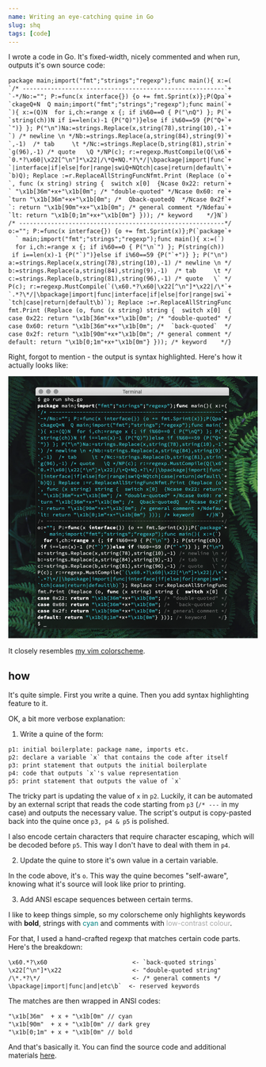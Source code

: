 ```yaml
---
name: Writing an eye-catching quine in Go
slug: shq
tags: [code]
---
```


I wrote a code in Go. It's fixed-width, nicely commented and
when run, outputs it's own source code:

```
package main;import("fmt";"strings";"regexp");func main(){ x:=(
`/* ---------------------------------------------------------`+
`-*/No:=""; P:=func(x interface{}) {o += fmt.Sprint(x)};P(Qpa`+
`ckageQ+N  Q main;import("fmt";"strings";"regexp");func main(`+
`){ x:=(Q)N  for i,ch:=range x {; if i%60==0 { P("\nQ") }; P(`+
`string(ch))N if i==len(x)-1 {P("Q)")}else if i%60==59 {P("Q+`+
`")} }; P("\n")Na:=strings.Replace(x,string(78),string(10),-1`+
`) /* newline \n */Nb:=strings.Replace(a,string(84),string(9)`+
`,-1)  /* tab     \t */Nc:=strings.Replace(b,string(81),strin`+
`g(96),-1) /* quote   \Q */NP(c); r:=regexp.MustCompile(Q(\x6`+
`0.*?\x60|\x22[^\n"]*\x22|/\*Q+NQ.*?\*/|\bpackage|import|func`+
`|interface|if|else|for|range|swiQ+NQtch|case|return|default\`+
`b)Q); Replace :=r.ReplaceAllStringFuncNfmt.Print (Replace (o`+
`, func (x string) string {  switch x[0]  {Ncase 0x22: return`+
` "\x1b[36m"+x+"\x1b[0m"; /* "double-quoted" */Ncase 0x60: re`+
`turn "\x1b[36m"+x+"\x1b[0m"; /*  Qback-quotedQ  */Ncase 0x2f`+
`: return "\x1b[90m"+x+"\x1b[0m"; /* general comment */Ndefau`+
`lt: return "\x1b[0;1m"+x+"\x1b[0m"} })); /* keyword    */}N`)
/* ----------------------------------------------------------*/
o:=""; P:=func(x interface{}) {o += fmt.Sprint(x)};P(`package`+
  ` main;import("fmt";"strings";"regexp");func main(){ x:=(`)
  for i,ch:=range x {; if i%60==0 { P("\n`") }; P(string(ch))
 if i==len(x)-1 {P("`)")}else if i%60==59 {P("`+")} }; P("\n")
a:=strings.Replace(x,string(78),string(10),-1) /* newline \n */
b:=strings.Replace(a,string(84),string(9),-1)  /* tab     \t */
c:=strings.Replace(b,string(81),string(96),-1) /* quote   \` */
P(c); r:=regexp.MustCompile(`(\x60.*?\x60|\x22[^\n"]*\x22|/\*`+
`.*?\*/|\bpackage|import|func|interface|if|else|for|range|swi`+
`tch|case|return|default\b)`); Replace :=r.ReplaceAllStringFunc
fmt.Print (Replace (o, func (x string) string {  switch x[0]  {
case 0x22: return "\x1b[36m"+x+"\x1b[0m"; /* "double-quoted" */
case 0x60: return "\x1b[36m"+x+"\x1b[0m"; /*  `back-quoted`  */
case 0x2f: return "\x1b[90m"+x+"\x1b[0m"; /* general comment */
default: return "\x1b[0;1m"+x+"\x1b[0m"} })); /* keyword    */}
```

Right, forgot to mention - the output is syntax highlighted.
Here's how it actually looks like:

![preview](/files/shq.png)

It closely resembles [my vim colorscheme][mono].

[mono]: http://github.com/nkanaev/mono

## how

It's quite simple. First you write a quine.
Then you add syntax highlighting feature to it.

OK, a bit more verbose explanation:

1. Write a quine of the form:

```
p1: initial boilerplate: package name, imports etc.
p2: declare a variable `x` that contains the code after itself
p3: print statement that outputs the initial boilerplate
p4: code that outputs `x`'s value representation
p5: print statement that outputs the value of `x`
```

The tricky part is updating the value of `x` in `p2`.
Luckily, it can be automated by an external script
that reads the code starting from `p3` (`/* ---` in my case) and outputs
the necessary value. The script's output is copy-pasted
back into the quine once `p3, p4 & p5` is polished.

I also encode certain characters that require character escaping,
which will be decoded before `p5`.
This way I don't have to deal with them in `p4`.

2. Update the quine to store it's own value in a certain variable.

In the code above, it's `o`. This way the quine becomes "self-aware",
knowing what it's source will look like prior to printing.

3. Add ANSI escape sequences between certain terms.

I like to keep things simple, so my colorscheme only highlights
keywords with <b>bold</b>,
strings with <span style="color: teal">cyan</span>
and comments with <span style="color: #aaa">low-contrast colour</span>.

For that, I used a hand-crafted regexp that matches certain code parts.
Here's the breakdown:

```
\x60.*?\x60                        <- `back-quoted strings`
\x22[^\n"]*\x22                    <- "double-quoted string"
/\*.*?\*/                          <- /* general comments */
\bpackage|import|func|and|etc\b`  <- reserved keywords
```

The matches are then wrapped in ANSI codes:

```
"\x1b[36m"  + x + "\x1b[0m" // cyan
"\x1b[90m"  + x + "\x1b[0m" // dark grey
"\x1b[0;1m" + x + "\x1b[0m" // bold
```

And that's basically it. You can find the source code
and additional materials [here][shq-src].

[shq-src]: https://github.com/nkanaev/experiments/tree/master/syntax-highlighted-quine